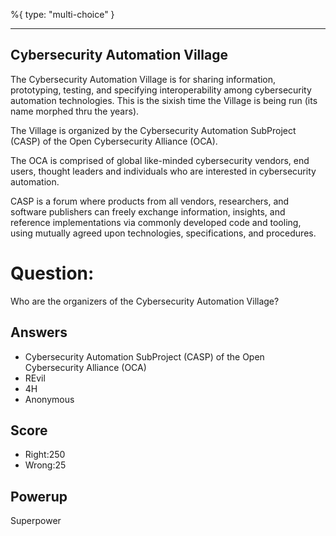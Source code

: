 %{
 type: "multi-choice"
}

---
## Cybersecurity Automation Village
The Cybersecurity Automation Village is for sharing information, prototyping, testing, and specifying interoperability among cybersecurity automation technologies.
This is the sixish time the Village is being run (its name morphed thru the years).

The Village is organized by the Cybersecurity Automation SubProject (CASP) of 
the Open Cybersecurity Alliance (OCA).

The OCA is comprised of global like-minded cybersecurity vendors, end users, 
thought leaders and individuals who are interested in cybersecurity automation.

CASP is a forum where products from all vendors, researchers, and software publishers can freely exchange information,
insights, and reference implementations via commonly developed code and tooling, 
using mutually agreed upon technologies, specifications, and procedures.


# Question:
Who are the organizers of the Cybersecurity Automation Village?

## Answers
- Cybersecurity Automation SubProject (CASP) of the Open Cybersecurity Alliance (OCA)
- REvil
- 4H
- Anonymous

## Score
- Right:250
- Wrong:25

## Powerup
Superpower
